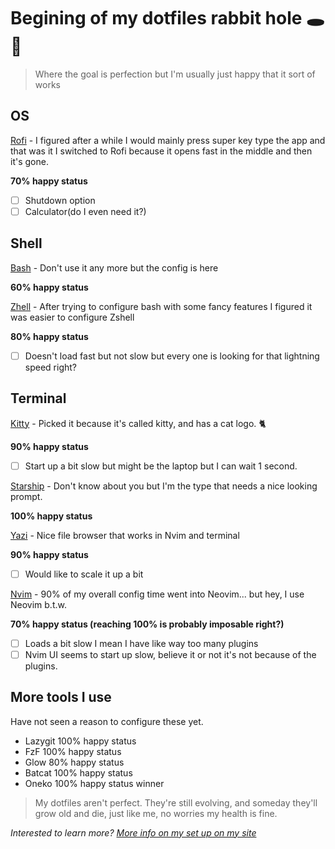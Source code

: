 # Begining of my dotfiles rabbit hole 🕳️🐇

> Where the goal is perfection but I'm usually just happy that it sort of works

## OS

[Rofi](.config/rofi) - I figured after a while I would mainly press super key type the app and that was it I switched to Rofi because it opens fast in the middle and then it's gone.

**70% happy status**

- [ ] Shutdown option
- [ ] Calculator(do I even need it?)

## Shell

[Bash](.bashrc) - Don't use it any more but the config is here

**60% happy status**

[Zhell](.zshrc) - After trying to configure bash with some fancy features I figured it was easier to configure Zshell

**80% happy status**

- [ ] Doesn't load fast but not slow but every one is looking for that lightning speed right?

## Terminal

[Kitty](.config/kitty) - Picked it because it's called kitty, and has a cat logo. 🐈️

**90% happy status**

- [ ] Start up a bit slow but might be the laptop but I can wait 1 second.

[Starship](.config/starship.toml) - Don't know about you but I'm the type that needs a nice looking prompt.

**100% happy status**

[Yazi](.config/yazi) - Nice file browser that works in Nvim and terminal

**90% happy status**

- [ ] Would like to scale it up a bit

[Nvim](.config/nvim) - 90% of my overall config time went into Neovim... but hey, I use Neovim b.t.w.

**70% happy status (reaching 100% is probably imposable right?)**

- [ ] Loads a bit slow I mean I have like way too many plugins
- [ ] Nvim UI seems to start up slow, believe it or not it's not because of the plugins.

## More tools I use

Have not seen a reason to configure these yet.

- Lazygit 100% happy status
- FzF 100% happy status
- Glow 80% happy status
- Batcat 100% happy status
- Oneko 100% happy status winner

> My dotfiles aren't perfect. They're still evolving, and someday they'll grow old and die, just like me, no worries my health is fine.

_Interested to learn more? [More info on my set up on my site](https://hanndoddi.com/How_I_Work/technical/)_
